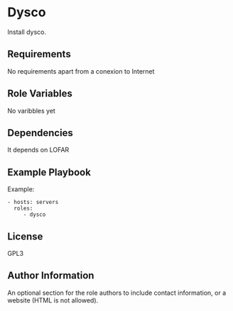 Dysco
=====

Install dysco.

Requirements
------------

No requirements apart from a conexion to Internet

Role Variables
--------------

No varibbles yet

Dependencies
------------

It depends on LOFAR

Example Playbook
----------------

Example:

    - hosts: servers
      roles:
         - dysco

License
-------

GPL3

Author Information
------------------

An optional section for the role authors to include contact information, or a website (HTML is not allowed).
